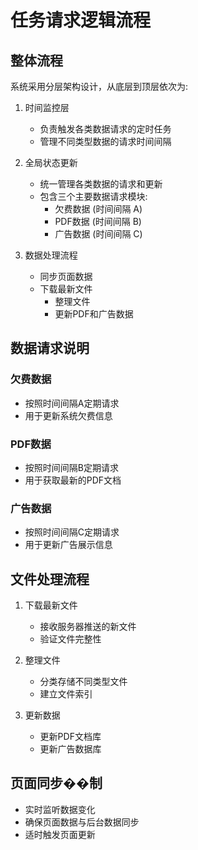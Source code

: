 # 任务请求逻辑流程

## 整体流程

系统采用分层架构设计，从底层到顶层依次为:

1. 时间监控层
   - 负责触发各类数据请求的定时任务
   - 管理不同类型数据的请求时间间隔

2. 全局状态更新
   - 统一管理各类数据的请求和更新
   - 包含三个主要数据请求模块:
     - 欠费数据 (时间间隔 A)
     - PDF数据 (时间间隔 B) 
     - 广告数据 (时间间隔 C)

3. 数据处理流程
   - 同步页面数据
   - 下载最新文件
     - 整理文件
     - 更新PDF和广告数据

## 数据请求说明

### 欠费数据
- 按照时间间隔A定期请求
- 用于更新系统欠费信息

### PDF数据
- 按照时间间隔B定期请求
- 用于获取最新的PDF文档

### 广告数据
- 按照时间间隔C定期请求
- 用于更新广告展示信息

## 文件处理流程

1. 下载最新文件
   - 接收服务器推送的新文件
   - 验证文件完整性

2. 整理文件
   - 分类存储不同类型文件
   - 建立文件索引

3. 更新数据
   - 更新PDF文档库
   - 更新广告数据库

## 页面同步��制

- 实时监听数据变化
- 确保页面数据与后台数据同步
- 适时触发页面更新
